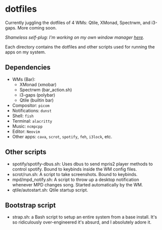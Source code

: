 # dotfiles

Currently juggling the dotfiles of 4 WMs: Qtile, XMonad, Spectrwm, and i3-gaps. More coming soon.

_Shameless self-plug: I'm working on my own window manager [here](https://github.com/cartoon-raccoon/toaruwm)._

Each directory contains the dotfiles and other scripts used for running the apps on my system.

## Dependencies

- WMs (Bar):
  - XMonad (xmobar)
  - Spectrwm (bar_action.sh)
  - i3-gaps (polybar)
  - Qtile (builtin bar)
- Compositor: `picom`
- Notifications: `dunst`
- Shell: `fish`
- Terminal: `alacritty`
- Music: `ncmpcpp`
- Editor: `Neovim`
- Other apps: `cava`, `scrot`, `spotify`, `feh`, `i3lock`, etc.

## Other scripts

- spotify/spotify-dbus.sh: Uses dbus to send mpris2 player methods to control spotify. Bound to keybinds inside the WM config files.
- scrot/run.sh: A script to take screenshots. Bound to keybinds.
- mpd/mpd_notify.sh: A script to throw up a desktop notification whenever MPD changes song. Started automatically by the WM.
- qtile/autostart.sh: Qtile startup script.

## Bootstrap script

- strap.sh: a Bash script to setup an entire system from a base install.
  It's so ridiculously over-engineered it's absurd, and I absolutely adore it.
